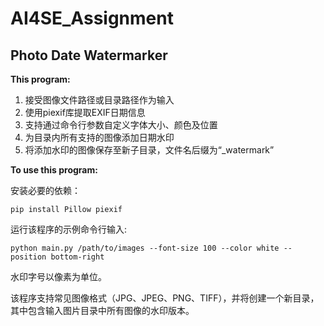 # AI4SE_Assignment

## Photo Date Watermarker

**This program:**

1. 接受图像文件路径或目录路径作为输入
2. 使用piexif库提取EXIF日期信息
3. 支持通过命令行参数自定义字体大小、颜色及位置
4. 为目录内所有支持的图像添加日期水印
5. 将添加水印的图像保存至新子目录，文件名后缀为“_watermark”

**To use this program:**

安装必要的依赖：

```shell
pip install Pillow piexif
```

运行该程序的示例命令行输入: 

```shell
python main.py /path/to/images --font-size 100 --color white --position bottom-right
```

水印字号以像素为单位。

该程序支持常见图像格式（JPG、JPEG、PNG、TIFF），并将创建一个新目录，其中包含输入图片目录中所有图像的水印版本。

